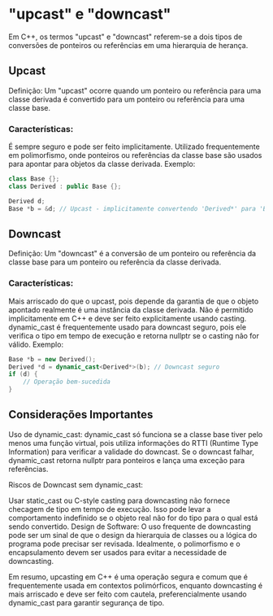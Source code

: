 # "upcast" e "downcast"

Em C++, os termos "upcast" e "downcast" referem-se a dois tipos de conversões de ponteiros ou referências em uma hierarquia de herança.

## Upcast

Definição: Um "upcast" ocorre quando um ponteiro ou referência para uma classe derivada é convertido para um ponteiro ou referência para uma classe base.

### Características:
É sempre seguro e pode ser feito implicitamente.
Utilizado frequentemente em polimorfismo, onde ponteiros ou referências da classe base são usados para apontar para objetos da classe derivada.
Exemplo:

```cpp
class Base {};
class Derived : public Base {};

Derived d;
Base *b = &d; // Upcast - implicitamente convertendo 'Derived*' para 'Base*'
```


## Downcast

Definição: Um "downcast" é a conversão de um ponteiro ou referência da classe base para um ponteiro ou referência da classe derivada.

### Características:
Mais arriscado do que o upcast, pois depende da garantia de que o objeto apontado realmente é uma instância da classe derivada.
Não é permitido implicitamente em C++ e deve ser feito explicitamente usando casting.
dynamic_cast é frequentemente usado para downcast seguro, pois ele verifica o tipo em tempo de execução e retorna nullptr se o casting não for válido.
Exemplo:

```cpp
Base *b = new Derived();
Derived *d = dynamic_cast<Derived*>(b); // Downcast seguro
if (d) {
    // Operação bem-sucedida
}
```

## Considerações Importantes
Uso de dynamic_cast: dynamic_cast só funciona se a classe base tiver pelo menos uma função virtual, pois utiliza informações do RTTI (Runtime Type Information) para verificar a validade do downcast. Se o downcast falhar, dynamic_cast retorna nullptr para ponteiros e lança uma exceção para referências.

Riscos de Downcast sem dynamic_cast:

Usar static_cast ou C-style casting para downcasting não fornece checagem de tipo em tempo de execução. Isso pode levar a comportamento indefinido se o objeto real não for do tipo para o qual está sendo convertido.
Design de Software: O uso frequente de downcasting pode ser um sinal de que o design da hierarquia de classes ou a lógica do programa pode precisar ser revisada. Idealmente, o polimorfismo e o encapsulamento devem ser usados para evitar a necessidade de downcasting.

Em resumo, upcasting em C++ é uma operação segura e comum que é frequentemente usada em contextos polimórficos, enquanto downcasting é mais arriscado e deve ser feito com cautela, preferencialmente usando dynamic_cast para garantir segurança de tipo.
